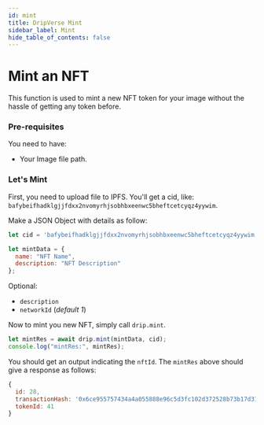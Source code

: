 ```yaml
---
id: mint
title: DripVerse Mint
sidebar_label: Mint
hide_table_of_contents: false
---
```


# Mint an NFT

This function is used to mint a new NFT token for your image without the hassle of getting any token before.

### Pre-requisites

You need to have:

- Your Image file path.

### Let's Mint

First, you need to upload file to IPFS. You'll get a cid, like: `bafybeifhadklgjjfdxx2nvomyrhjsobhbxeenwc5bheftcetcyqz4yywim`.

Make a JSON Object with details as follow:
```js
let cid = 'bafybeifhadklgjjfdxx2nvomyrhjsobhbxeenwc5bheftcetcyqz4yywim';

let mintData = {
  name: "NFT Name",
  description: "NFT Description"
};
```

Optional:
- `description`
- `networkId` (_default 1_)

Now to mint you new NFT, simply call `drip.mint`.

```js
let mintRes = await drip.mint(mintData, cid);
console.log("mintRes:", mintRes);
```

You should get an output indicating the `nftId`. The `mintRes` above should give a response as follows:
```js
{
  id: 28,
  transactionHash: '0x6ce955757434a4a055888e96c5d3fc102d372528b73b17d3138ac91bc53aad6f',
  tokenId: 41
}
```
